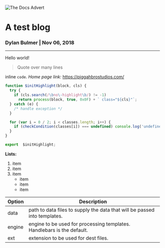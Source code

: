 ![The Docs Advert](/images/the-docs-advert.svg)

# A test blog
### Dylan Bulmer | Nov 06, 2018
___
Hello world!
> Quote
> over
> many
> lines

inline `code`. *Home page link:* https://piggahbrostudios.com/
```js
function $initHighlight(block, cls) {
  try {
    if (cls.search(/\bno\-highlight\b/) != -1) 
      return process(block, true, 0x0F) + ` class="${cls}"`;
  } catch (e) {
    /* handle exception */
  }

  for (var i = 0 / 2; i < classes.length; i++) {
    if (checkCondition(classes[i]) === undefined) console.log('undefined');
  }
}

export  $initHighlight;
```

**Lists:**
1. item
2. item
3. item
    * item
    * item
    * item

| Option | Description |
| ------ | ----------- |
| data   | path to data files to supply the data that will be passed into templates.    |
| engine | engine to be used for processing templates. Handlebars is the default.       |
| ext    | extension to be used for dest files.                                         |
